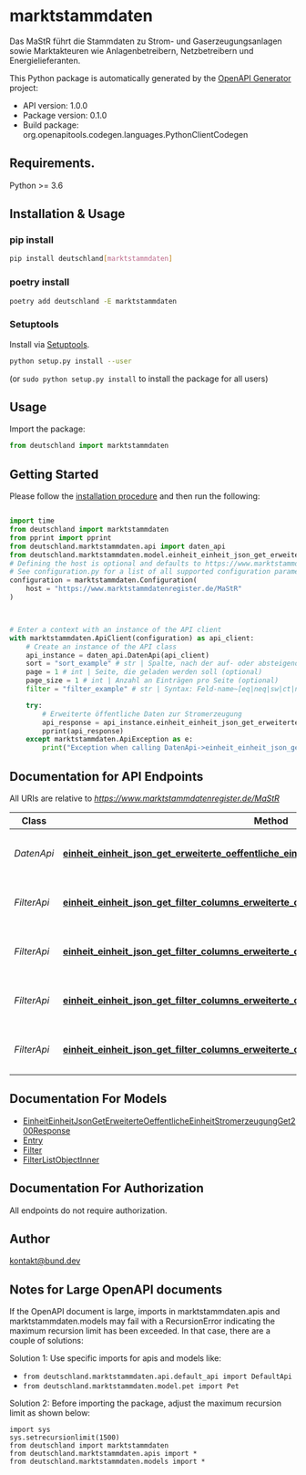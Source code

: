 # marktstammdaten
Das MaStR führt die Stammdaten zu Strom- und Gaserzeugungsanlagen sowie Marktakteuren wie Anlagenbetreibern, Netzbetreibern und Energielieferanten.

This Python package is automatically generated by the [OpenAPI Generator](https://openapi-generator.tech) project:

- API version: 1.0.0
- Package version: 0.1.0
- Build package: org.openapitools.codegen.languages.PythonClientCodegen

## Requirements.

Python >= 3.6

## Installation & Usage
### pip install

```sh
pip install deutschland[marktstammdaten]
```

### poetry install

```sh
poetry add deutschland -E marktstammdaten
```

### Setuptools

Install via [Setuptools](http://pypi.python.org/pypi/setuptools).

```sh
python setup.py install --user
```
(or `sudo python setup.py install` to install the package for all users)

## Usage

Import the package:
```python
from deutschland import marktstammdaten
```

## Getting Started

Please follow the [installation procedure](#installation--usage) and then run the following:

```python

import time
from deutschland import marktstammdaten
from pprint import pprint
from deutschland.marktstammdaten.api import daten_api
from deutschland.marktstammdaten.model.einheit_einheit_json_get_erweiterte_oeffentliche_einheit_stromerzeugung_get200_response import EinheitEinheitJsonGetErweiterteOeffentlicheEinheitStromerzeugungGet200Response
# Defining the host is optional and defaults to https://www.marktstammdatenregister.de/MaStR
# See configuration.py for a list of all supported configuration parameters.
configuration = marktstammdaten.Configuration(
    host = "https://www.marktstammdatenregister.de/MaStR"
)



# Enter a context with an instance of the API client
with marktstammdaten.ApiClient(configuration) as api_client:
    # Create an instance of the API class
    api_instance = daten_api.DatenApi(api_client)
    sort = "sort_example" # str | Spalte, nach der auf- oder absteigend sortiert werden soll (optional)
    page = 1 # int | Seite, die geladen werden soll (optional)
    page_size = 1 # int | Anzahl an Einträgen pro Seite (optional)
    filter = "filter_example" # str | Syntax: Feld-name~[eq|neq|sw|ct|nct|ew|null|nn]~'Wert'~[and|or]~... (optional)

    try:
        # Erweiterte öffentliche Daten zur Stromerzeugung
        api_response = api_instance.einheit_einheit_json_get_erweiterte_oeffentliche_einheit_stromerzeugung_get(sort=sort, page=page, page_size=page_size, filter=filter)
        pprint(api_response)
    except marktstammdaten.ApiException as e:
        print("Exception when calling DatenApi->einheit_einheit_json_get_erweiterte_oeffentliche_einheit_stromerzeugung_get: %s\n" % e)
```

## Documentation for API Endpoints

All URIs are relative to *https://www.marktstammdatenregister.de/MaStR*

Class | Method | HTTP request | Description
------------ | ------------- | ------------- | -------------
*DatenApi* | [**einheit_einheit_json_get_erweiterte_oeffentliche_einheit_stromerzeugung_get**](docs/DatenApi.md#einheit_einheit_json_get_erweiterte_oeffentliche_einheit_stromerzeugung_get) | **GET** /Einheit/EinheitJson/GetErweiterteOeffentlicheEinheitStromerzeugung | Erweiterte öffentliche Daten zur Stromerzeugung
*FilterApi* | [**einheit_einheit_json_get_filter_columns_erweiterte_oeffentliche_einheit_gaserzeugung_get**](docs/FilterApi.md#einheit_einheit_json_get_filter_columns_erweiterte_oeffentliche_einheit_gaserzeugung_get) | **GET** /Einheit/EinheitJson/GetFilterColumnsErweiterteOeffentlicheEinheitGaserzeugung | Filter für erweiterte Gaserzeugung abfragen
*FilterApi* | [**einheit_einheit_json_get_filter_columns_erweiterte_oeffentliche_einheit_gasverbrauch_get**](docs/FilterApi.md#einheit_einheit_json_get_filter_columns_erweiterte_oeffentliche_einheit_gasverbrauch_get) | **GET** /Einheit/EinheitJson/GetFilterColumnsErweiterteOeffentlicheEinheitGasverbrauch | Filter für erweiterten Gasverbrauch abfragen
*FilterApi* | [**einheit_einheit_json_get_filter_columns_erweiterte_oeffentliche_einheit_stromerzeugung_get**](docs/FilterApi.md#einheit_einheit_json_get_filter_columns_erweiterte_oeffentliche_einheit_stromerzeugung_get) | **GET** /Einheit/EinheitJson/GetFilterColumnsErweiterteOeffentlicheEinheitStromerzeugung | Filter für erweiterte Stromerzeugung abfragen
*FilterApi* | [**einheit_einheit_json_get_filter_columns_erweiterte_oeffentliche_einheit_stromverbrauch_get**](docs/FilterApi.md#einheit_einheit_json_get_filter_columns_erweiterte_oeffentliche_einheit_stromverbrauch_get) | **GET** /Einheit/EinheitJson/GetFilterColumnsErweiterteOeffentlicheEinheitStromverbrauch | Filter für erweiterten Stromverbrauch abfragen


## Documentation For Models

 - [EinheitEinheitJsonGetErweiterteOeffentlicheEinheitStromerzeugungGet200Response](docs/EinheitEinheitJsonGetErweiterteOeffentlicheEinheitStromerzeugungGet200Response.md)
 - [Entry](docs/Entry.md)
 - [Filter](docs/Filter.md)
 - [FilterListObjectInner](docs/FilterListObjectInner.md)


## Documentation For Authorization

 All endpoints do not require authorization.

## Author

kontakt@bund.dev


## Notes for Large OpenAPI documents
If the OpenAPI document is large, imports in marktstammdaten.apis and marktstammdaten.models may fail with a
RecursionError indicating the maximum recursion limit has been exceeded. In that case, there are a couple of solutions:

Solution 1:
Use specific imports for apis and models like:
- `from deutschland.marktstammdaten.api.default_api import DefaultApi`
- `from deutschland.marktstammdaten.model.pet import Pet`

Solution 2:
Before importing the package, adjust the maximum recursion limit as shown below:
```
import sys
sys.setrecursionlimit(1500)
from deutschland import marktstammdaten
from deutschland.marktstammdaten.apis import *
from deutschland.marktstammdaten.models import *
```

